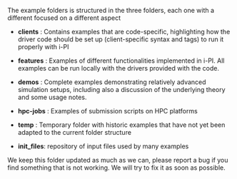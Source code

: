 The example folders is structured in the three folders, each one with a different focused on a different aspect

- **clients**  :    Contains examples that are code-specific, highlighting how the driver code should be set up
                    (client-specific syntax and tags) to run it properly with i-PI

- **features** :    Examples of different functionalities implemented in i-PI. 
                    All examples can be run locally with the drivers provided with the code.

- **demos**    :    Complete examples demonstrating relatively advanced simulation setups, including also
                    a discussion of the underlying theory and some usage notes.

- **hpc-jobs** :    Examples of submission scripts on HPC platforms

- **temp**     :    Temporary folder with historic examples that have not yet been adapted
                    to the current folder structure

- **init_files**: repository of input files used by many examples

We keep this folder updated as much as we can, please report a bug if you find something that 
is not working. We will try to fix it as soon as possible.
